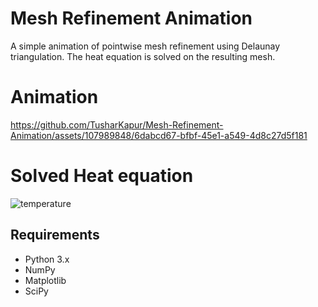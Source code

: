 # Mesh Refinement Animation

A simple animation of pointwise mesh refinement using Delaunay triangulation. The heat equation is solved on the resulting mesh.

# Animation
https://github.com/TusharKapur/Mesh-Refinement-Animation/assets/107989848/6dabcd67-bfbf-45e1-a549-4d8c27d5f181

# Solved Heat equation
![temperature](https://github.com/TusharKapur/Mesh-Refinement-Animation/assets/107989848/0895e408-68b4-4fb5-bc00-287fc1baf94b)

## Requirements

- Python 3.x
- NumPy
- Matplotlib
- SciPy

